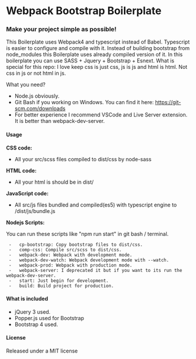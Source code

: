 Webpack Bootstrap Boilerplate
=========

### Make your project simple as possible!

This Boilerplate uses Webpack4 and typescript instead of Babel. Typescript is easier to configure and compile with it.
Instead of building bootstrap from node_modules this Boilerplate uses already compiled version of it.
In this boilerplate you can use SASS + Jquery + Bootstrap + Esnext.
What is special for this repo: I love keep css is just css, js is js and html is html. Not css in js or not html in js.

What you need?

- Node.js obviously.
- Git Bash if you working on Windows. You can find it here: <https://git-scm.com/downloads>
- For better experience I recommend VSCode and Live Server extension. It is better than webpack-dev-server.

#### Usage

**CSS code:**

- All your src/scss files compiled to dist/css by node-sass

**HTML code:**

- All your html is should be in dist/ 

**JavaScript code:**
- All src/js files bundled and compiled(es5) with typescript engine to /dist/js/bundle.js

**Nodejs Scripts:**

You can run these scripts like "npm run start" in git bash / terminal.

     -   cp-bootstrap: Copy bootstrap files to dist/css.
     -   comp-css: Compile src/scss to dist/css.
     -   webpack-dev: Webpack with development mode.
     -   webpack-dev-watch: Webpack development mode with --watch.
     -   webpack-prod: Webpack with production mode.
     -   webpack-server: I deprecated it but if you want to its run the webpack-dev-server.
     -   start: Just begin for development.
     -   build: Build project for production.


#### What is included

- jQuery 3 used.
- Popper.js used for Bootstrap
- Bootstrap 4 used.


#### License

Released under a MIT license